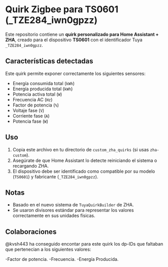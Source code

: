 # Quirk Zigbee para TS0601 (_TZE284_iwn0gpzz)

Este repositorio contiene un **quirk personalizado para Home Assistant + ZHA**, creado para el dispositivo **TS0601** con el identificador Tuya `_TZE284_iwn0gpzz`.

## Características detectadas

Este quirk permite exponer correctamente los siguientes sensores:

- Energía consumida total (`kWh`)
- Energía producida total (`kWh`)
- Potencia activa total (`W`)
- Frecuencia AC (`Hz`)
- Factor de potencia (`%`)
- Voltaje fase (`V`)
- Corriente fase (`A`)
- Potencia fase (`W`)

## Uso

1. Copia este archivo en tu directorio de `custom_zha_quirks` (si usas `zha-custom`).
2. Asegúrate de que Home Assistant lo detecte reiniciando el sistema o recargando ZHA.
3. El dispositivo debe ser identificado como compatible por su modelo (`TS0601`) y fabricante (`_TZE284_iwn0gpzz`).

## Notas

- Basado en el nuevo sistema de `TuyaQuirkBuilder` de ZHA.
- Se usaron divisores estándar para representar los valores correctamente en sus unidades físicas.


## Colaboraciones

@kvsh443 ha conseguido encontar para este quirk los dp-IDs que faltaban que pertenecian a los siguientes valores:

-Factor de potencia.
-Frecuencia.
-Energía Producida.
